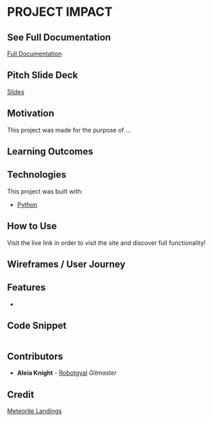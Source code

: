 # PROJECT IMPACT 


## See Full Documentation 
[Full Documentation](https://robotgyal.github.io/Project-Impact/#/)

## Pitch Slide Deck
[Slides](https://www.canva.com/design/DAD0w0GqH7c/QKkt-L1AGj_NY054WHK1aQ/view?utm_content=DAD0w0GqH7c&utm_campaign=designshare&utm_medium=link&utm_source=sharebutton)

## Motivation
This project was made for the purpose of ...

## Learning Outcomes


## Technologies
This project was built with:
* [Python](https://www.python.org/)


## How to Use
Visit the live link in order to visit the site and discover full functionality!

## Wireframes / User Journey


## Features
* 


## Code Snippet
```

```

## Contributors 
* **Aleia Knight** - [Robotgyal](https://github.com/robotgyal)
*Gitmaster*


## Credit
[Meteorite Landings](https://data.nasa.gov/Space-Science/Meteorite-Landings/gh4g-9sfh)
